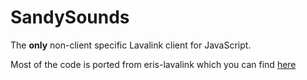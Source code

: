 # SandySounds

The **only** non-client specific Lavalink client for JavaScript.

Most of the code is ported from eris-lavalink which you can find [here](https://github.com/briantanner/eris-lavalink)